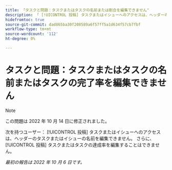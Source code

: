 ```yaml
---
title: 「タスクと問題：タスクまたはタスクの名前または割合を編集できません"
description: 「 [!UICONTROL 投稿] タスクまたはイシューへのアクセスは、ヘッダーのタスクまたはイシューの名前を編集できません。 さらに、 [!UICONTROL 投稿] タスクまたはタスクの達成率を編集することはできません。"
hidefromtoc: true
source-git-commit: dad865ba30f208589a6f57ff5a1d634f57cb7fbf
workflow-type: tm+mt
source-wordcount: '112'
ht-degree: 0%

---
```



# タスクと問題：タスクまたはタスクの名前またはタスクの完了率を編集できません

>[!NOTE]
>
>この問題は 2022 年 10 月 14 日に修正されました。

次を持つユーザー： [!UICONTROL 投稿] タスクまたはイシューへのアクセスは、ヘッダーのタスクまたはイシューの名前を編集できません。 さらに、 [!UICONTROL 投稿] タスクまたはタスクの達成率を編集することはできません。

_最初の報告は 2022 年 10 月 6 日です。_

